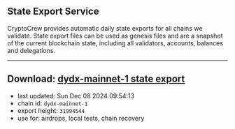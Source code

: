 ## State Export Service
CryptoCrew provides automatic daily state exports for all chains we validate. State export files can be used as genesis files and are a snapshot of the current blockchain state, including all validators, accounts, balances and delegations.

---
**Download: [dydx-mainnet-1 state export](https://dl-tyo.ccvalidators.com/SERVICE/dydx/dydx-mainnet-1_export_31994544.json)**
---

- last updated: Sun Dec 08 2024 09:54:13
- chain id: `dydx-mainnet-1`
- export height: `31994544`
- use for: airdrops, local tests, chain recovery
